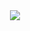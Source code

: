 <div align="center">
  <img src="https://github-readme-stats.vercel.app/api?username=1309042&show_icons=true&theme=transparent&count_private=true" />
</div>
